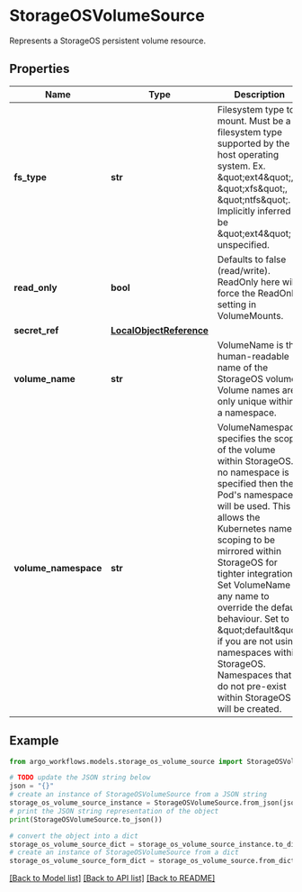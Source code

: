 # StorageOSVolumeSource

Represents a StorageOS persistent volume resource.

## Properties

Name | Type | Description | Notes
------------ | ------------- | ------------- | -------------
**fs_type** | **str** | Filesystem type to mount. Must be a filesystem type supported by the host operating system. Ex. \&quot;ext4\&quot;, \&quot;xfs\&quot;, \&quot;ntfs\&quot;. Implicitly inferred to be \&quot;ext4\&quot; if unspecified. | [optional] 
**read_only** | **bool** | Defaults to false (read/write). ReadOnly here will force the ReadOnly setting in VolumeMounts. | [optional] 
**secret_ref** | [**LocalObjectReference**](LocalObjectReference.md) |  | [optional] 
**volume_name** | **str** | VolumeName is the human-readable name of the StorageOS volume.  Volume names are only unique within a namespace. | [optional] 
**volume_namespace** | **str** | VolumeNamespace specifies the scope of the volume within StorageOS.  If no namespace is specified then the Pod&#39;s namespace will be used.  This allows the Kubernetes name scoping to be mirrored within StorageOS for tighter integration. Set VolumeName to any name to override the default behaviour. Set to \&quot;default\&quot; if you are not using namespaces within StorageOS. Namespaces that do not pre-exist within StorageOS will be created. | [optional] 

## Example

```python
from argo_workflows.models.storage_os_volume_source import StorageOSVolumeSource

# TODO update the JSON string below
json = "{}"
# create an instance of StorageOSVolumeSource from a JSON string
storage_os_volume_source_instance = StorageOSVolumeSource.from_json(json)
# print the JSON string representation of the object
print(StorageOSVolumeSource.to_json())

# convert the object into a dict
storage_os_volume_source_dict = storage_os_volume_source_instance.to_dict()
# create an instance of StorageOSVolumeSource from a dict
storage_os_volume_source_form_dict = storage_os_volume_source.from_dict(storage_os_volume_source_dict)
```
[[Back to Model list]](../README.md#documentation-for-models) [[Back to API list]](../README.md#documentation-for-api-endpoints) [[Back to README]](../README.md)


